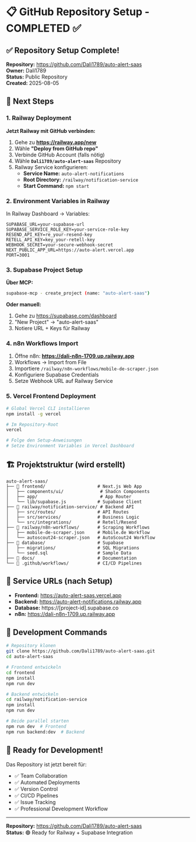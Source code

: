 # 📋 GitHub Repository Setup - COMPLETED ✅

## ✅ Repository Setup Complete!

**Repository:** https://github.com/Dali1789/auto-alert-saas  
**Owner:** Dali1789  
**Status:** Public Repository  
**Created:** 2025-08-05  

## 🎯 Next Steps

### 1. Railway Deployment

**Jetzt Railway mit GitHub verbinden:**

1. Gehe zu **https://railway.app/new**
2. Wähle **"Deploy from GitHub repo"**
3. Verbinde GitHub Account (falls nötig)
4. Wähle **`Dali1789/auto-alert-saas`** Repository
5. Railway Service konfigurieren:
   - **Service Name:** `auto-alert-notifications`
   - **Root Directory:** `/railway/notification-service`
   - **Start Command:** `npm start`

### 2. Environment Variables in Railway

In Railway Dashboard → Variables:

```env
SUPABASE_URL=your-supabase-url
SUPABASE_SERVICE_ROLE_KEY=your-service-role-key
RESEND_API_KEY=re_your-resend-key
RETELL_API_KEY=key_your-retell-key
WEBHOOK_SECRET=your-secure-webhook-secret
NEXT_PUBLIC_APP_URL=https://auto-alert.vercel.app
PORT=3001
```

### 3. Supabase Project Setup

**Über MCP:**
```bash
supabase-mcp - create_project (name: "auto-alert-saas")
```

**Oder manuell:**
1. Gehe zu https://supabase.com/dashboard
2. "New Project" → "auto-alert-saas"
3. Notiere URL + Keys für Railway

### 4. n8n Workflows Import

1. Öffne n8n: **https://dali-n8n-1709.up.railway.app**
2. Workflows → Import from File
3. Importiere `/railway/n8n-workflows/mobile-de-scraper.json`
4. Konfiguriere Supabase Credentials
5. Setze Webhook URL auf Railway Service

### 5. Vercel Frontend Deployment

```bash
# Global Vercel CLI installieren
npm install -g vercel

# Im Repository-Root
vercel

# Folge den Setup-Anweisungen
# Setze Environment Variables in Vercel Dashboard
```

## 🏗️ Projektstruktur (wird erstellt)

```
auto-alert-saas/
├── 📁 frontend/                    # Next.js Web App
│   ├── components/ui/              # Shadcn Components
│   ├── app/                        # App Router
│   └── lib/supabase.js            # Supabase Client
├── 📁 railway/notification-service/ # Backend API
│   ├── src/routes/                # API Routes
│   ├── src/services/              # Business Logic
│   └── src/integrations/          # Retell/Resend
├── 📁 railway/n8n-workflows/       # Scraping Workflows
│   ├── mobile-de-scraper.json     # Mobile.de Workflow
│   └── autoscout24-scraper.json   # AutoScout24 Workflow
├── 📁 database/                    # Supabase
│   ├── migrations/                # SQL Migrations
│   └── seed.sql                   # Sample Data
├── 📁 docs/                        # Documentation
└── 📁 .github/workflows/           # CI/CD Pipelines
```

## 🔗 Service URLs (nach Setup)

- **Frontend:** https://auto-alert-saas.vercel.app
- **Backend:** https://auto-alert-notifications.railway.app
- **Database:** https://[project-id].supabase.co
- **n8n:** https://dali-n8n-1709.up.railway.app

## 🚀 Development Commands

```bash
# Repository klonen
git clone https://github.com/Dali1789/auto-alert-saas.git
cd auto-alert-saas

# Frontend entwickeln
cd frontend
npm install
npm run dev

# Backend entwickeln  
cd railway/notification-service
npm install
npm run dev

# Beide parallel starten
npm run dev  # Frontend
npm run backend:dev  # Backend
```

## 🎯 Ready for Development!

Das Repository ist jetzt bereit für:
- ✅ Team Collaboration
- ✅ Automated Deployments  
- ✅ Version Control
- ✅ CI/CD Pipelines
- ✅ Issue Tracking
- ✅ Professional Development Workflow

---

**Repository:** https://github.com/Dali1789/auto-alert-saas  
**Status:** 🟢 Ready for Railway + Supabase Integration